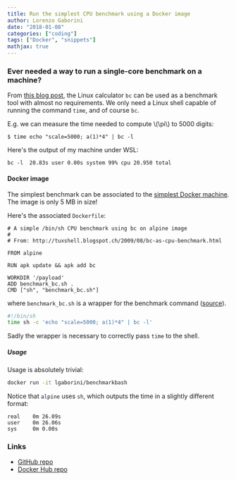 ```yaml
---
title: Run the simplest CPU benchmark using a Docker image
author: Lorenzo Gaborini
date: "2018-01-08"
categories: ["coding"]
tags: ["Docker", "snippets"]
mathjax: true
---
```


### Ever needed a way to run a single-core benchmark on a machine?

From [this blog post](http://tuxshell.blogspot.ch/2009/08/bc-as-cpu-benchmark.html), the Linux calculator `bc` can be used as a benchmark tool with almost no requirements. We only need a Linux shell capable of running the command `time`, and of course `bc`.   

E.g. we can measure the time needed to compute \\(\pi\\) to 5000 digits:

    $ time echo "scale=5000; a(1)*4" | bc -l
    

Here's the output of my machine under WSL:

    bc -l  20.83s user 0.00s system 99% cpu 20.950 total
    

#### Docker image

The simplest benchmark can be associated to the [simplest Docker machine](https://hub.docker.com/r/lgaborini/benchmarkbash/).  
The image is only 5 MB in size!   

Here's the associated `Dockerfile`:
```docker
# A simple /bin/sh CPU benchmark using bc on alpine image
#
# From: http://tuxshell.blogspot.ch/2009/08/bc-as-cpu-benchmark.html

FROM alpine

RUN apk update && apk add bc

WORKDIR '/payload'
ADD benchmark_bc.sh .
CMD ["sh", "benchmark_bc.sh"]
```

where `benchmark_bc.sh` is a wrapper for the benchmark command ([source](https://github.com/lgaborini/benchmarkBash/blob/master/benchmark_bc.sh)).

```bash
#!/bin/sh
time sh -c 'echo "scale=5000; a(1)*4" | bc -l'
```

Sadly the wrapper is necessary to correctly pass `time` to the shell.

##### Usage

Usage is absolutely trivial:

```bash
docker run -it lgaborini/benchmarkbash
```
Notice that `alpine` uses `sh`, which outputs the time in a slightly different format:

    real    0m 26.09s
    user    0m 26.06s
    sys     0m 0.00s

### Links

- [GitHub repo](https://github.com/lgaborini/benchmarkBash)
- [Docker Hub repo](https://hub.docker.com/r/lgaborini/benchmarkbash/)